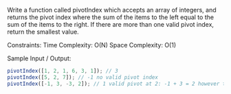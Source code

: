 Write a function called pivotIndex which accepts an array of integers, and returns the pivot index where the sum of the items to the left equal to the sum of the items to the right. If there are more than one valid pivot index, return the smallest value.

Constraints:
Time Complexity: O(N)
Space Complexity: O(1)

Sample Input / Output:

```js
pivotIndex([1, 2, 1, 6, 3, 1]); // 3
pivotIndex([5, 2, 7]); // -1 no valid pivot index
pivotIndex([-1, 3, -3, 2]); // 1 valid pivot at 2: -1 + 3 = 2 however there is a smaller valid pivot at 1: -1 = -3 + 2
```

